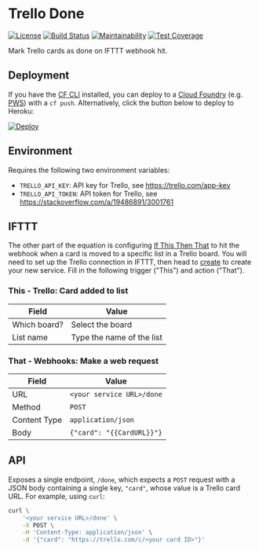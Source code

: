 # Trello Done

[![License](https://img.shields.io/github/license/textbook/fauxauth.svg)](https://github.com/textbook/fauxauth/blob/master/LICENSE)
[![Build Status](https://travis-ci.org/textbook/trello-done.svg?branch=master)](https://travis-ci.org/textbook/trello-done)
[![Maintainability](https://api.codeclimate.com/v1/badges/0b7cef1f215d4e35611e/maintainability)](https://codeclimate.com/github/textbook/trello-done/maintainability)
[![Test Coverage](https://api.codeclimate.com/v1/badges/0b7cef1f215d4e35611e/test_coverage)](https://codeclimate.com/github/textbook/trello-done/test_coverage)

Mark Trello cards as done on IFTTT webhook hit.

## Deployment

If you have the [CF CLI] installed, you can deploy to a [Cloud Foundry] (e.g.
[PWS]) with a `cf push`. Alternatively, click the button below to deploy to
Heroku:

[![Deploy](https://www.herokucdn.com/deploy/button.svg)](https://heroku.com/deploy?template=https://github.com/textbook/trello-done)

## Environment

Requires the following two environment variables:

  - `TRELLO_API_KEY`: API key for Trello, see https://trello.com/app-key
  - `TRELLO_API_TOKEN`: API token for Trello, see https://stackoverflow.com/a/19486891/3001761

## IFTTT

The other part of the equation is configuring [If This Then That] to hit the
webhook when a card is moved to a specific list in a Trello board. You will
need to set up the Trello connection in IFTTT, then head to [create] to create
your new service. Fill in the following trigger ("This") and action ("That").

### This - Trello: Card added to list

| Field        | Value                     |
| ------------ | ------------------------- |
| Which board? | Select the board          |
| List name    | Type the name of the list |

### That - Webhooks: Make a web request

| Field        | Value                     |
| ------------ | ------------------------- |
| URL          | `<your service URL>/done` |
| Method       | `POST`                    |
| Content Type | `application/json`        |
| Body         | `{"card": "{{CardURL}}"}` |

## API

Exposes a single endpoint, `/done`, which expects a `POST` request with a JSON
body containing a single key, `"card"`, whose value is a Trello card URL. For
example, using `curl`:

```bash
curl \
    '<your service URL>/done' \
    -X POST \
    -H 'Content-Type: application/json' \
    -d '{"card": "https://trello.com/c/<your card ID>"}'
```

[CF CLI]: https://docs.cloudfoundry.org/cf-cli/
[Cloud Foundry]: https://www.cloudfoundry.org/
[create]: https://ifttt.com/create
[If This Then That]: https://ifttt.com
[PWS]: https://run.pivotal.io
